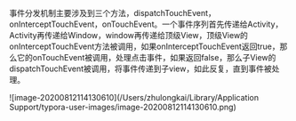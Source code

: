 事件分发机制主要涉及到三个方法，dispatchTouchEvent，onInterceptTouchEvent，onTouchEvent。一个事件序列首先传递给Activity，Activity再传递给Window，window再传递给顶级View，顶级View的onInterceptTouchEvent方法被调用，如果onInterceptTouchEvent返回true，那么它的onTouchEvent被调用，处理点击事件，如果返回false，那么子View的dispatchTouchEvent被调用，将事件传递到子view，如此反复，直到事件被处理。

![image-20200812114130610](/Users/zhulongkai/Library/Application Support/typora-user-images/image-20200812114130610.png)

